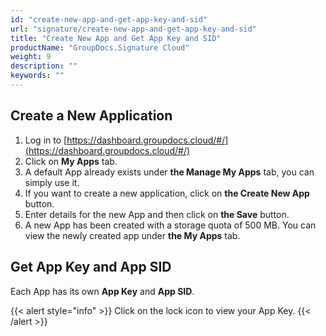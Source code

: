 ```yaml
---
id: "create-new-app-and-get-app-key-and-sid"
url: "signature/create-new-app-and-get-app-key-and-sid"
title: "Create New App and Get App Key and SID"
productName: "GroupDocs.Signature Cloud"
weight: 9
description: ""
keywords: ""
---
```


## Create a New Application

1. Log in to [https://dashboard.groupdocs.cloud/#/](https://dashboard.groupdocs.cloud/#/)
1. Click on **My Apps** tab.
1. A default App already exists under **the Manage My Apps** tab, you can simply use it.
1. If you want to create a new application, click on **the Create New App** button.
1. Enter details for the new App and then click on **the Save** button.
1. A new App has been created with a storage quota of 500 MB. You can view the newly created app under **the My Apps** tab.

## Get App Key and App SID

Each App has its own **App Key** and **App SID**.

{{< alert style="info" >}}
Click on the lock icon to view your App Key.
{{< /alert >}}
